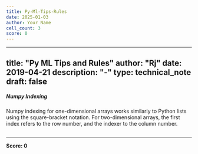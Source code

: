 ```yaml
---
title: Py-Ml-Tips-Rules
date: 2025-01-03
author: Your Name
cell_count: 3
score: 0
---
```


---
title: "Py ML Tips and Rules"
author: "Rj"
date: 2019-04-21
description: "-"
type: technical_note
draft: false
---
##### Numpy Indexing
Numpy indexing for one-dimensional arrays works similarly to Python lists using the square-bracket notation. For two-dimensional arrays, the first index refers to the row number, and the indexer to the column number.


```python

```


---
**Score: 0**